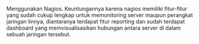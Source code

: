 Menggunakan Nagios.
Keuntungannya karena nagios memiliki fitur-fitur yang sudah cukup lengkap untuk memonitoring server maupun perangkat jaringan linnya, diantaranya terdapat fitur reporting dan sudah terdapat dashboard yang memvisualisasikan hubungan antara server di dalam sebuah jaringan tersebut.
